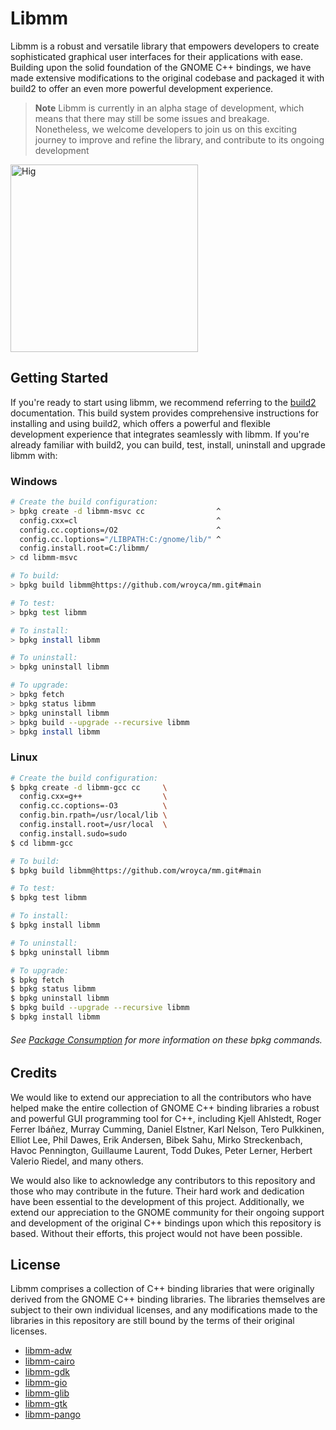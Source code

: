 # Libmm


Libmm is a robust and versatile library that empowers developers to create sophisticated graphical user interfaces for their applications with ease. Building upon the solid foundation of the GNOME C++ bindings, we have made extensive modifications to the original codebase and packaged it with build2 to offer an even more powerful development experience. 

> **Note**
> Libmm is currently in an alpha stage of development, which means that there may still be some issues and breakage. Nonetheless, we welcome developers to join us on this exciting journey to improve and refine the library, and contribute to its ongoing development

<img src="https://developer.gnome.org/hig/_images/hig.svg" alt="Hig" height="300">

## Getting Started 

If you're ready to start using libmm, we recommend referring to  the [build2](https://build2.org/build2-toolchain/doc/build2-toolchain-intro.xhtml#preface) documentation. This build system provides comprehensive instructions for installing and using build2, which offers a powerful and flexible development experience that integrates seamlessly with libmm. If you're already familiar with build2, you can build, test, install, uninstall and upgrade libmm with:

### Windows
```bash
# Create the build configuration:
> bpkg create -d libmm-msvc cc                ^
  config.cxx=cl                               ^
  config.cc.coptions=/O2                      ^
  config.cc.loptions="/LIBPATH:C:/gnome/lib/" ^
  config.install.root=C:/libmm/
> cd libmm-msvc

# To build:
> bpkg build libmm@https://github.com/wroyca/mm.git#main

# To test:
> bpkg test libmm

# To install:
> bpkg install libmm

# To uninstall:
> bpkg uninstall libmm

# To upgrade:
> bpkg fetch
> bpkg status libmm
> bpkg uninstall libmm
> bpkg build --upgrade --recursive libmm
> bpkg install libmm
```

### Linux
```bash
# Create the build configuration:
$ bpkg create -d libmm-gcc cc     \
  config.cxx=g++                  \
  config.cc.coptions=-O3          \
  config.bin.rpath=/usr/local/lib \
  config.install.root=/usr/local  \
  config.install.sudo=sudo
$ cd libmm-gcc

# To build:
$ bpkg build libmm@https://github.com/wroyca/mm.git#main

# To test:
$ bpkg test libmm

# To install:
$ bpkg install libmm

# To uninstall:
$ bpkg uninstall libmm

# To upgrade:
$ bpkg fetch
$ bpkg status libmm
$ bpkg uninstall libmm
$ bpkg build --upgrade --recursive libmm
$ bpkg install libmm
```

###### See [Package Consumption](https://build2.org/build2-toolchain/doc/build2-toolchain-intro.xhtml#guide-consume-pkg) for more information on these bpkg commands.  

## Credits
We would like to extend our appreciation to all the contributors who have helped make the entire collection of GNOME C++ binding libraries a robust and powerful GUI programming tool for C++, including Kjell Ahlstedt, Roger Ferrer Ibáñez, Murray Cumming, Daniel Elstner, Karl Nelson, Tero Pulkkinen, Elliot Lee, Phil Dawes, Erik Andersen, Bibek Sahu, Mirko Streckenbach, Havoc Pennington, Guillaume Laurent, Todd Dukes, Peter Lerner, Herbert Valerio Riedel, and many others.

We would also like to acknowledge any contributors to this repository and those who may contribute in the future. Their hard work and dedication have been essential to the development of this project. Additionally, we extend our appreciation to the GNOME community for their ongoing support and development of the original C++ bindings upon which this repository is based. Without their efforts, this project would not have been possible.

## License
Libmm comprises a collection of C++ binding libraries that were originally derived from the GNOME C++ binding libraries. The libraries themselves are subject to their own individual licenses, and any modifications made to the libraries in this repository are still bound by the terms of their original licenses.

* [libmm-adw](libmm-cairo/LICENSE.md)
* [libmm-cairo](libmm-cairo/LICENSE.md)
* [libmm-gdk](libmm-gdk/LICENSE.md)
* [libmm-gio](libmm-gio/LICENSE.md)
* [libmm-glib](libmm-glib/LICENSE.md)
* [libmm-gtk](libmm-gtk/LICENSE.md)
* [libmm-pango](libmm-pango/LICENSE.md)
